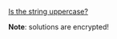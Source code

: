 [Is the string uppercase?](https://www.codewars.com/kata/is-the-string-uppercase/)

**Note**: solutions are encrypted!
